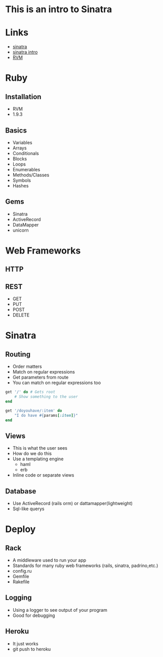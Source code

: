 # This is an intro to Sinatra

# Links

* [sinatra](http://www.sinatrarb.com/)
* [sinatra intro](http://www.sinatrarb.com/intro.html)
* [RVM](https://rvm.beginrescueend.com/)

# Ruby

## Installation

* RVM
* 1.9.3

## Basics

* Variables
* Arrays
* Conditionals
* Blocks
* Loops
* Enumerables
* Methods/Classes
* Symbols
* Hashes

## Gems

* Sinatra
* ActiveRecord
* DataMapper
* unicorn

# Web Frameworks

## HTTP

## REST

* GET
* PUT
* POST
* DELETE

# Sinatra

## Routing

* Order matters
* Match on regular expressions
* Get parameters from route
* You can match on regular expressions too


```ruby
get '/' do # Gets root
    # Show something to the user
end

get '/doyouhave/:item' do
    "I do have #{params[:item]}"
end
```

## Views

* This is what the user sees
* How do we do this
* Use a templating engine
  * haml
  * erb
* Inline code or separate views

## Database

* Use ActiveRecord (rails orm) or dattamapper(lightweight)
* Sql-like querys

# Deploy

## Rack

* A middleware used to run your app
* Standards for many ruby web frameworks (rails, sinatra, padrino,etc.)
* config.ru
* Gemfile
* Rakefile

## Logging

* Using a logger to see output of your program
* Good for debugging

## Heroku

* It just works
* git push to heroku
